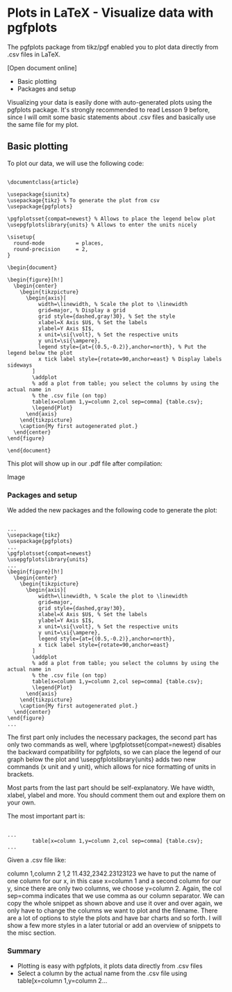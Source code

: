 Plots in LaTeX - Visualize data with pgfplots
==============================================

The pgfplots package from tikz/pgf enabled you to plot data directly from .csv files in LaTeX.


[Open document online]

* Basic plotting
* Packages and setup

Visualizing your data is easily done with auto-generated plots using the pgfplots package. It's strongly recommended to read Lesson 9 before, since I will omit some basic statements about .csv files and basically use the same file for my plot.

## Basic plotting

To plot our data, we will use the following code:

<pre><code>
\documentclass{article}

\usepackage{siunitx}
\usepackage{tikz} % To generate the plot from csv
\usepackage{pgfplots}

\pgfplotsset{compat=newest} % Allows to place the legend below plot
\usepgfplotslibrary{units} % Allows to enter the units nicely

\sisetup{
  round-mode          = places,
  round-precision     = 2,
}

\begin{document}

\begin{figure}[h!]
  \begin{center}
    \begin{tikzpicture}
      \begin{axis}[
          width=\linewidth, % Scale the plot to \linewidth
          grid=major, % Display a grid
          grid style={dashed,gray!30}, % Set the style
          xlabel=X Axis $U$, % Set the labels
          ylabel=Y Axis $I$,
          x unit=\si{\volt}, % Set the respective units
          y unit=\si{\ampere},
          legend style={at={(0.5,-0.2)},anchor=north}, % Put the legend below the plot
          x tick label style={rotate=90,anchor=east} % Display labels sideways
        ]
        \addplot 
        % add a plot from table; you select the columns by using the actual name in
        % the .csv file (on top)
        table[x=column 1,y=column 2,col sep=comma] {table.csv}; 
        \legend{Plot}
      \end{axis}
    \end{tikzpicture}
    \caption{My first autogenerated plot.}
  \end{center}
\end{figure}

\end{document}
</code></pre>
This plot will show up in our .pdf file after compilation:

Image

### Packages and setup

We added the new packages and the following code to generate the plot:

<pre><code>
...
\usepackage{tikz}
\usepackage{pgfplots}
...
\pgfplotsset{compat=newest}
\usepgfplotslibrary{units}
...
\begin{figure}[h!]
  \begin{center}
    \begin{tikzpicture}
      \begin{axis}[
          width=\linewidth, % Scale the plot to \linewidth
          grid=major, 
          grid style={dashed,gray!30},
          xlabel=X Axis $U$, % Set the labels
          ylabel=Y Axis $I$,
          x unit=\si{\volt}, % Set the respective units
          y unit=\si{\ampere},
          legend style={at={(0.5,-0.2)},anchor=north},
          x tick label style={rotate=90,anchor=east}
        ]
        \addplot 
        % add a plot from table; you select the columns by using the actual name in
        % the .csv file (on top)
        table[x=column 1,y=column 2,col sep=comma] {table.csv}; 
        \legend{Plot}
      \end{axis}
    \end{tikzpicture}
    \caption{My first autogenerated plot.}
  \end{center}
\end{figure}
...
</code></pre>

The first part only includes the necessary packages, the second part has only two commands as well, where \pgfplotsset{compat=newest} disables the backward compatibility for pgfplots, so we can place the legend of our graph below the plot and \usepgfplotslibrary{units} adds two new commands (x unit and y unit), which allows for nice formatting of units in brackets. 

Most parts from the last part should be self-explanatory. We have width, xlabel, ylabel and more. You should comment them out and explore them on your own.

The most important part is:

<pre><code>
...
        table[x=column 1,y=column 2,col sep=comma] {table.csv};
...
</code></pre>
Given a .csv file like:

column 1,column 2
1,2
11.432,2342.23123123
we have to put the name of one column for our x, in this case x=column 1 and a second column for our y, since there are only two columns, we choose y=column 2. Again, the col sep=comma indicates that we use comma as our column separator. We can copy the whole snippet as shown above and use it over and over again, we only have to change the columns we want to plot and the filename. There are a lot of options to style the plots and have bar charts and so forth. I will show a few more styles in a later tutorial or add an overview of snippets to the misc section.

### Summary

* Plotting is easy with pgfplots, it plots data directly from .csv files
* Select a column by the actual name from the .csv file using table[x=column 1,y=column 2…
